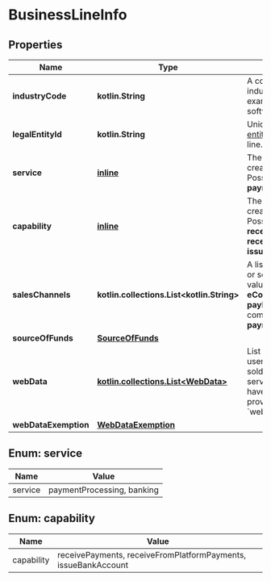 
# BusinessLineInfo

## Properties
Name | Type | Description | Notes
------------ | ------------- | ------------- | -------------
**industryCode** | **kotlin.String** | A code that represents the industry of the legal entity. For example, **4431A** for computer software stores. | 
**legalEntityId** | **kotlin.String** | Unique identifier of the [legal entity](https://docs.adyen.com/api-explorer/#/legalentity/latest/post/legalEntities__resParam_id) that owns the business line. | 
**service** | [**inline**](#Service) | The service for which you are creating the business line.    Possible values: *  **paymentProcessing** *  **banking**   | 
**capability** | [**inline**](#Capability) | The capability for which you are creating the business line.  Possible values: **receivePayments**, **receiveFromPlatformPayments**, **issueBankAccount** |  [optional]
**salesChannels** | **kotlin.collections.List&lt;kotlin.String&gt;** | A list of channels where goods or services are sold.  Possible values: **pos**, **posMoto**, **eCommerce**, **ecomMoto**, **payByLink**.  Required only in combination with the &#x60;service&#x60; **paymentProcessing**. |  [optional]
**sourceOfFunds** | [**SourceOfFunds**](SourceOfFunds.md) |  |  [optional]
**webData** | [**kotlin.collections.List&lt;WebData&gt;**](WebData.md) | List of website URLs where your user&#39;s goods or services are sold. When this is required for a service but your user does not have an online presence, provide the reason in the &#x60;webDataExemption&#x60; object. |  [optional]
**webDataExemption** | [**WebDataExemption**](WebDataExemption.md) |  |  [optional]


<a name="Service"></a>
## Enum: service
Name | Value
---- | -----
service | paymentProcessing, banking


<a name="Capability"></a>
## Enum: capability
Name | Value
---- | -----
capability | receivePayments, receiveFromPlatformPayments, issueBankAccount



